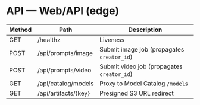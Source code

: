 
# API — Web/API (edge)

| Method | Path                 | Description |
|--------|----------------------|-------------|
| GET    | /healthz             | Liveness |
| POST   | /api/prompts/image   | Submit image job (propagates `creator_id`) |
| POST   | /api/prompts/video   | Submit video job (propagates `creator_id`) |
| GET    | /api/catalog/models  | Proxy to Model Catalog `/models` |
| GET    | /api/artifacts/{key} | Presigned S3 URL redirect |
